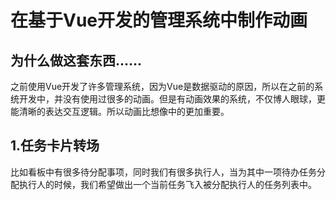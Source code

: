 # 在基于Vue开发的管理系统中制作动画

## 为什么做这套东西……
之前使用Vue开发了许多管理系统，因为Vue是数据驱动的原因，所以在之前的系统开发中，并没有使用过很多的动画。但是有动画效果的系统，不仅博人眼球，更能清晰的表达交互逻辑。所以动画比想像中的更加重要。

## 1.任务卡片转场


比如看板中有很多待分配事项，同时我们有很多执行人，当为其中一项待办任务分配执行人的时候，我们希望做出一个当前任务飞入被分配执行人的任务列表中。
